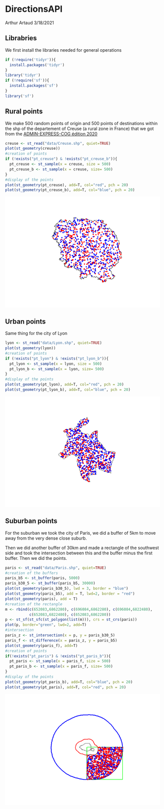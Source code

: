 DirectionsAPI
================
Arthur Artaud
3/18/2021

## Librabries

We first install the libraries needed for general operations

``` r
if (!require('tidyr')){
  install.packages('tidyr')
}
library('tidyr')
if (!require('sf')){
  install.packages('sf')
}
library('sf')
```

## Rural points

We make 500 random points of origin and 500 points of destinations
within the shp of the departement of Creuse (a rural zone in France)
that we got from the [ADMIN-EXPRESS-COG édition
2020](https://geoservices.ign.fr/documentation/diffusion/telechargement-donnees-libres.html#admin-express)

``` r
creuse <- st_read("data/Creuse.shp", quiet=TRUE)
plot(st_geometry(creuse))
#creation of points
if (!exists("pt_creuse") & !exists("pt_creuse_b")){
  pt_creuse <- st_sample(x = creuse, size = 500)
  pt_creuse_b <- st_sample(x = creuse, size= 500)
}
#display of the points
plot(st_geometry(pt_creuse), add=T, col="red", pch = 20)
plot(st_geometry(pt_creuse_b), add=T, col="blue", pch = 20)
```

![](rendu_markdown_files/figure-gfm/unnamed-chunk-2-1.png)<!-- -->

## Urban points

Same thing for the city of Lyon

``` r
lyon <- st_read("data/Lyon.shp", quiet=TRUE)
plot(st_geometry(lyon))
#creation of points
if (!exists("pt_lyon") & !exists("pt_lyon_b")){
  pt_lyon <- st_sample(x = lyon, size = 500)
  pt_lyon_b <- st_sample(x = lyon, size= 500)
}
#display of the points
plot(st_geometry(pt_lyon), add=T, col="red", pch = 20)
plot(st_geometry(pt_lyon_b), add=T, col="blue", pch = 20)
```

![](rendu_markdown_files/figure-gfm/unnamed-chunk-3-1.png)<!-- -->

## Suburban points

For the suburban we took the city of Paris, we did a buffer of 5km to
move away from the very dense close suburb.

Then we did another buffer of 30km and made a rectangle of the southwest
side and took the intersection between this and the buffer minus the
first buffer. Then we did the points.

``` r
paris <- st_read("data/Paris.shp", quiet=TRUE)
#creation of the buffers
paris_b5 <- st_buffer(paris, 5000)
paris_b30_5 <- st_buffer(paris_b5, 30000)
plot(st_geometry(paris_b30_5), lwd = 3, border = "blue")
plot(st_geometry(paris_b5), add = T, lwd=2, border = "red")
plot(st_geometry(paris), add = T)
#creation of the rectangle
m <- rbind(c(652083,6862280), c(696084,6862280), c(696084,6822480), 
           c(652083,6822480), c(652083,6862280))
p <- st_sf(st_sfc(st_polygon(list(m))), crs = st_crs(paris))
plot(p, border="green", lwd=2, add=T)
#intersection
paris_z <- st_intersection(x = p, y = paris_b30_5)
paris_f <- st_difference(x = paris_z, y = paris_b5)
plot(st_geometry(paris_f), add=T)
#creation of points
if(!exists("pt_paris") & !exists("pt_paris_b")){
  pt_paris <- st_sample(x = paris_f, size = 500)
  pt_paris_b <- st_sample(x = paris_f, size= 500)
}
#display of the points
plot(st_geometry(pt_paris_b), add=T, col="blue", pch = 20)
plot(st_geometry(pt_paris), add=T, col="red", pch = 20)
```

![](rendu_markdown_files/figure-gfm/unnamed-chunk-4-1.png)<!-- -->
